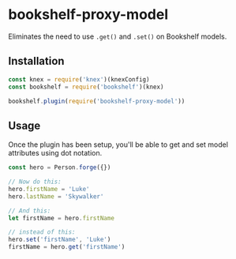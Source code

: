 # bookshelf-proxy-model

Eliminates the need to use `.get()` and `.set()` on Bookshelf models.

## Installation

```javascript
const knex = require('knex')(knexConfig)
const bookshelf = require('bookshelf')(knex)

bookshelf.plugin(require('bookshelf-proxy-model'))
```

## Usage

Once the plugin has been setup, you'll be able to get and set model attributes
using dot notation.

```javascript
const hero = Person.forge({})

// Now do this:
hero.firstName = 'Luke'
hero.lastName = 'Skywalker'

// And this:
let firstName = hero.firstName

// instead of this:
hero.set('firstName', 'Luke')
firstName = hero.get('firstName')
```
